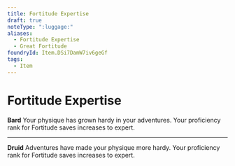 ```yaml
---
title: Fortitude Expertise
draft: true
noteType: ":luggage:"
aliases:
  - Fortitude Expertise
  - Great Fortitude
foundryId: Item.DSi7DamW7iv6geGf
tags:
  - Item
---
```


# Fortitude Expertise

**Bard** Your physique has grown hardy in your adventures. Your proficiency rank for Fortitude saves increases to expert.

* * *

**Druid** Adventures have made your physique more hardy. Your proficiency rank for Fortitude saves increases to expert.
